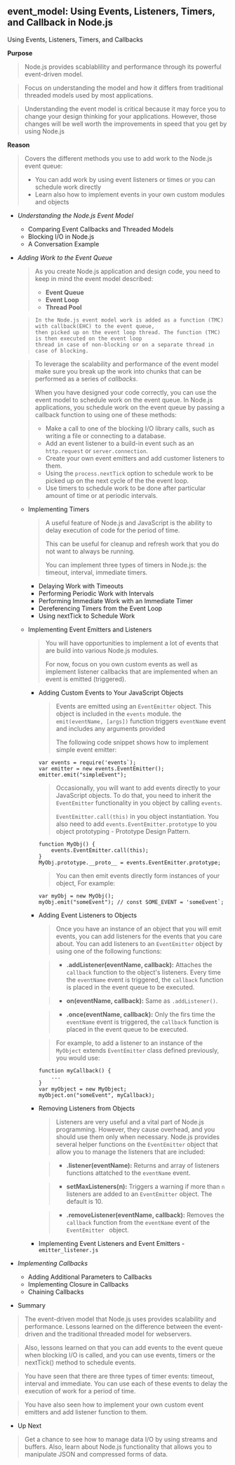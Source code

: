 ## event_model: Using Events, Listeners, Timers, and Callback in Node.js

Using Events, Listeners, Timers, and Callbacks 

**Purpose**
> Node.js provides scablablility and performance through its powerful event-driven model.

> Focus on understanding the model and how it differs from traditional threaded models
> used by most applications.

> Understanding the event model is critical because it may force you to change your
> design thinking for your applications.
> However, those changes will be well worth the improvements in speed that you get by
> using Node.js

**Reason**
> Covers the different methods you use to add work to the Node.js event queue:
> - You can add work by using event listeners or times or you can schedule work directly
> - Learn also how to implement events in your own custom modules and objects

- *Understanding the Node.js Event Model*
  - Comparing Event Callbacks and Threaded Models
  - Blocking I/O in Node.js
  - A Conversation Example
	
- *Adding Work to the Event Queue*
	> As you create Node.js application and design code, you need to keep in mind the event model described:
	>	- **Event Queue**
	>	- **Event Loop**
	>	- **Thread Pool**
	
	>```
	> In the Node.js event model work is added as a function (TMC) with callback(EHC) to the event queue, 
	> then picked up on the event loop thread. The function (TMC) is then executed on the event loop
	> thread in case of non-blocking or on a separate thread in case of blocking.
	>```

	> To leverage the scalability and performance of the event model make sure you break up the work into
	> chunks that can be performed as a series of *callbacks*.
	>
	> When you have designed your code correctly, you can use the event model to schedule work on the 
	> event queue. In Node.js applications, you schedule work on the event queue by passing a callback
	> function to using one of these methods:
	>	- Make a call to one of the blocking I/O library calls, such as writing a file or connecting to a database.
	>	- Add an event listener to a build-in event such as an `http.request` or `server.connection`.
	>	- Create your own event emitters and add customer listeners to them.
	>	- Using the `process.nextTick` option to schedule work to be picked up on the next cycle of the the event loop.
	>	- Use timers to schedule work to be done after particular amount of time or at periodic intervals.

	- Implementing Timers
		> A useful feature of Node.js and JavaScript is the ability to delay execution of code for the period of time.
		>
		> This can be useful for cleanup and refresh work that you do not want to always be running.
		>
		> You can implement three types of timers in Node.js: the timeout, interval, immediate timers.
		
		- Delaying Work with Timeouts
		- Performing Periodic Work with Intervals
		- Performing Immediate Work with an Immediate Timer
		- Dereferencing Timers from the Event Loop
		- Using nextTick to Schedule Work
	
	- Implementing Event Emitters and Listeners
		> You will have opportunities to implement a lot of events that are build into various Node.js modules.
		>
		> For now, focus on you own custom events as well as implement listener callbacks that are implemented
		> when an event is emitted (triggered).
		
	  	- Adding Custom Events to Your JavaScript Objects
	  		> Events are emitted using an `EventEmitter` object. This object is included in the `events` module.
	  		> the `emit(eventName, [args])` function triggers `eventName` event and includes any arguments
	  		> provided
	  		>
	  		> The following code snippet shows how to implement simple event emitter:
	  		```
	  		var events = require('events`);
	  		var emitter = new events.EventEmitter();
	  		emitter.emit("simpleEvent");
	  		```
			>
			> Occasionally, you will want to add events directly to your JavaScript objects. To do that,
			> you need to inherit the `EventEmitter` functionality in you object by calling `events`.
			>
			> `EventEmitter.call(this)` in you object instantiation. You also need to add
			> `events.EventEmitter.prototype` to you object prototyping - Prototype Design Pattern.
			```
			function MyObj() {
			    events.EventEmitter.call(this);
			}
			MyObj.prototype.__proto__ = events.EventEmitter.prototype;
			```
			> You can then emit events directly form instances of your object, For example:
			```
			var myObj = new MyObj();
			myObj.emit("someEvent"); // const SOME_EVENT = 'someEvent`;
			```
			
	  	- Adding Event Listeners to Objects
			> Once you have an instance of an object that you will emit events, you can add listeners for the
			> events that you care about. You can add listeners to an `EventEmitter` object by using one of the
			> following functions:
			
			> - **.addListener(eventName, callback):** Attaches the `callback` function to the object's
			> listeners. Every time the `eventName` event is triggered, the `callback` function is placed
			> in the event queue to be executed.
				  
			> - **on(eventName, callback):** Same as `.addListener()`.
			
			> - **.once(eventName, callback):** Only the firs time the `eventName` event is triggered,
			> the `callback` function is placed in the event queue to be executed.
			
			> For example, to add a listener to an instance of the `MyObject` extends `EventEmitter` class
			> defined previously, you would use:
			```
			function myCallback() {
			    ...
			}
			var myObject = new MyObject;
			myObject.on("someEvent", myCallback);
			```						
	  	- Removing Listeners from Objects
			> Listeners are very useful and a vital part of Node.js programming. However, they cause overhead, 
			> and you should use them only when necessary. Node.js provides several helper functions on the
			> `EventEmitter` object that allow you to manage the listeners that are included:
			
			> - **.listener(eventName):** Returns and array of listeners functions attatched to the `eventName`
			> event. 
				  
			> - **setMaxListeners(n):** Triggers a warning if more than `n` listeners are added to an `EventEmitter`
			> object. The default is 10.
			
			> - **.removeListener(eventName, callback):** Removes the `callback` function from the `eventName` event
			> of the `EventEmitter ` object.
			
	  	- Implementing Event Listeners and Event Emitters - `emitter_listener.js`
		
- *Implementing Callbacks*

  	- Adding Additional Parameters to Callbacks
  	- Implementing Closure in Callbacks
  	- Chaining Callbacks

- Summary
> The event-driven model that Node.js uses provides scalability and performance.
> Lessons learned on the difference between the event-driven and the traditional
> threaded model for webservers.

> Also, lessons learned on that you can add events to the event queue when blocking
> I/O is called, and you can use events, timers or the nextTick() method to schedule 
> events.

> You have seen that there are three types of timer events: timeout, interval and
> immediate. You can use each of these events to delay the execution of work for
> a period of time.

> You have also seen how to implement your own custom event emitters and add 
> listener function to them.

- Up Next
> Get a chance to see how to manage data I/O by using streams and buffers. Also, learn
> about Node.js functionality that allows you to manipulate JSON and compressed forms
> of data.
